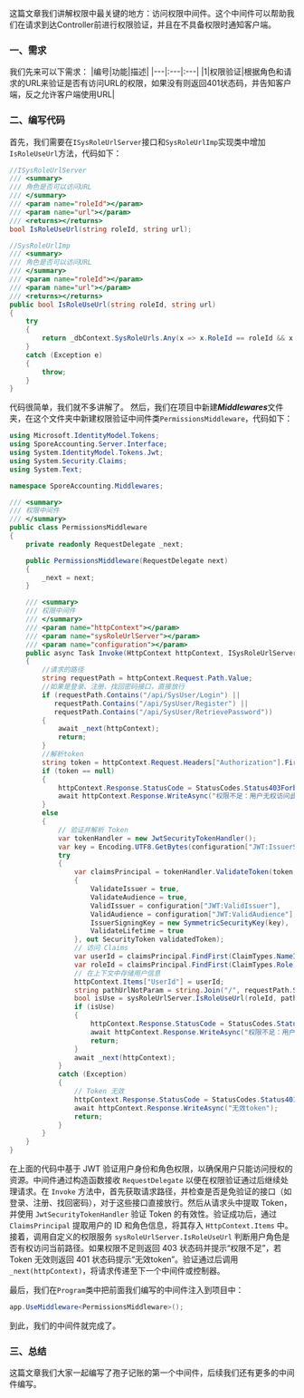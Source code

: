 ﻿这篇文章我们讲解权限中最关键的地方：访问权限中间件。这个中间件可以帮助我们在请求到达Controller前进行权限验证，并且在不具备权限时通知客户端。
### 一、需求
我们先来可以下需求：
|编号|功能|描述|
|---|:---|:---|
|1|权限验证|根据角色和请求的URL来验证是否有访问URL的权限，如果没有则返回401状态码，并告知客户端，反之允许客户端使用URL|
### 二、编写代码
首先，我们需要在`ISysRoleUrlServer`接口和`SysRoleUrlImp`实现类中增加`IsRoleUseUrl`方法，代码如下：
```csharp
//ISysRoleUrlServer
/// <summary>
/// 角色是否可以访问URL
/// </summary>
/// <param name="roleId"></param>
/// <param name="url"></param>
/// <returns></returns>
bool IsRoleUseUrl(string roleId, string url);

//SysRoleUrlImp
/// <summary>
/// 角色是否可以访问URL
/// </summary>
/// <param name="roleId"></param>
/// <param name="url"></param>
/// <returns></returns>
public bool IsRoleUseUrl(string roleId, string url)
{
    try
    {
        return _dbContext.SysRoleUrls.Any(x => x.RoleId == roleId && x.Url.Url == url);
    }
    catch (Exception e)
    {
        throw;
    }
}
```
代码很简单，我们就不多讲解了。
然后，我们在项目中新建***Middlewares***文件夹，在这个文件夹中新建权限验证中间件类`PermissionsMiddleware`，代码如下：
```csharp
using Microsoft.IdentityModel.Tokens;
using SporeAccounting.Server.Interface;
using System.IdentityModel.Tokens.Jwt;
using System.Security.Claims;
using System.Text;

namespace SporeAccounting.Middlewares;

/// <summary>
/// 权限中间件
/// </summary>
public class PermissionsMiddleware
{
    private readonly RequestDelegate _next;

    public PermissionsMiddleware(RequestDelegate next)
    {
        _next = next;
    }

    /// <summary>
    /// 权限中间件
    /// </summary>
    /// <param name="httpContext"></param>
    /// <param name="sysRoleUrlServer"></param>
    /// <param name="configuration"></param>
    public async Task Invoke(HttpContext httpContext, ISysRoleUrlServer sysRoleUrlServer, IConfiguration configuration)
    {
        //请求的路径
        string requestPath = httpContext.Request.Path.Value;
        //如果是登录、注册、找回密码接口，直接放行
        if (requestPath.Contains("/api/SysUser/Login") ||
           requestPath.Contains("/api/SysUser/Register") ||
           requestPath.Contains("/api/SysUser/RetrievePassword"))
        {
            await _next(httpContext);
            return;
        }
        //解析token
        string token = httpContext.Request.Headers["Authorization"].FirstOrDefault()?.Split(" ").Last();
        if (token == null)
        {
            httpContext.Response.StatusCode = StatusCodes.Status403Forbidden;
            await httpContext.Response.WriteAsync("权限不足：用户无权访问此资源。");
        }
        else
        {
            // 验证并解析 Token
            var tokenHandler = new JwtSecurityTokenHandler();
            var key = Encoding.UTF8.GetBytes(configuration["JWT:IssuerSigningKey"]);
            try
            {
                var claimsPrincipal = tokenHandler.ValidateToken(token, new TokenValidationParameters
                {
                    ValidateIssuer = true,
                    ValidateAudience = true,
                    ValidIssuer = configuration["JWT:ValidIssuer"],
                    ValidAudience = configuration["JWT:ValidAudience"],
                    IssuerSigningKey = new SymmetricSecurityKey(key),
                    ValidateLifetime = true
                }, out SecurityToken validatedToken);
                // 访问 Claims
                var userId = claimsPrincipal.FindFirst(ClaimTypes.NameIdentifier)?.Value;
                var roleId = claimsPrincipal.FindFirst(ClaimTypes.Role)?.Value;
                // 在上下文中存储用户信息
                httpContext.Items["UserId"] = userId;
                string pathUrlNotParam = string.Join("/", requestPath.Split("/").Take(3));
                bool isUse = sysRoleUrlServer.IsRoleUseUrl(roleId, pathUrlNotParam);
                if (isUse)
                {
                    httpContext.Response.StatusCode = StatusCodes.Status403Forbidden;
                    await httpContext.Response.WriteAsync("权限不足：用户无权访问此资源。");
                    return;
                }
                await _next(httpContext);
            }
            catch (Exception)
            {
                // Token 无效
                httpContext.Response.StatusCode = StatusCodes.Status401Unauthorized;
                await httpContext.Response.WriteAsync("无效token");
                return;
            }
        }
    }
}
```
在上面的代码中基于 JWT 验证用户身份和角色权限，以确保用户只能访问授权的资源。中间件通过构造函数接收 `RequestDelegate` 以便在权限验证通过后继续处理请求。在 `Invoke` 方法中，首先获取请求路径，并检查是否是免验证的接口（如登录、注册、找回密码），对于这些接口直接放行。然后从请求头中提取 Token，并使用 `JwtSecurityTokenHandler` 验证 Token 的有效性。验证成功后，通过 `ClaimsPrincipal` 提取用户的 ID 和角色信息，将其存入 `HttpContext.Items` 中。接着，调用自定义的权限服务 `sysRoleUrlServer.IsRoleUseUrl` 判断用户角色是否有权访问当前路径。如果权限不足则返回 403 状态码并提示“权限不足”，若 Token 无效则返回 401 状态码提示“无效token”。验证通过后调用 `_next(httpContext)`，将请求传递至下一个中间件或控制器。

最后，我们在`Program`类中把前面我们编写的中间件注入到项目中：
```csharp
app.UseMiddleware<PermissionsMiddleware>();
```
到此，我们的中间件就完成了。
### 三、总结
这篇文章我们大家一起编写了孢子记账的第一个中间件，后续我们还有更多的中间件编写。
